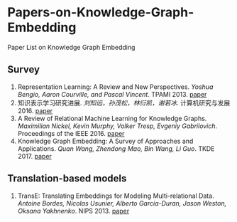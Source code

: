 # Papers-on-Knowledge-Graph-Embedding
Paper List on Knowledge Graph Embedding

## Survey
1. Representation Learning: A Review and New Perspectives. *Yoshua Bengio, Aaron Courville, and Pascal Vincent*. TPAMI 2013. [paper](https://arxiv.org/pdf/1206.5538.pdf)  
2. 知识表示学习研究进展. *刘知远，孙茂松，林衍凯，谢若冰*. 计算机研究与发展 2016. [paper](http://crad.ict.ac.cn/CN/article/downloadArticleFile.do?attachType=PDF&id=3099)  
3. A Review of Relational Machine Learning for Knowledge Graphs. *Maximilian Nickel, Kevin Murphy, Volker Tresp, Evgeniy Gabrilovich*. Proceedings of the IEEE 2016. [paper](https://arxiv.org/pdf/1503.00759.pdf)  
4. Knowledge Graph Embedding: A Survey of Approaches and Applications. *Quan Wang, Zhendong Mao, Bin Wang, Li Guo*. TKDE 2017. [paper](http://ieeexplore.ieee.org/abstract/document/8047276/)  

## Translation-based models
1. TransE: Translating Embeddings for Modeling Multi-relational Data. *Antoine Bordes, Nicolas Usunier, Alberto Garcia-Duran, Jason Weston, Oksana Yakhnenko*. NIPS 2013. [paper](http://papers.nips.cc/paper/5071-translating-embeddings-for-modeling-multi-relational-data.pdf)



